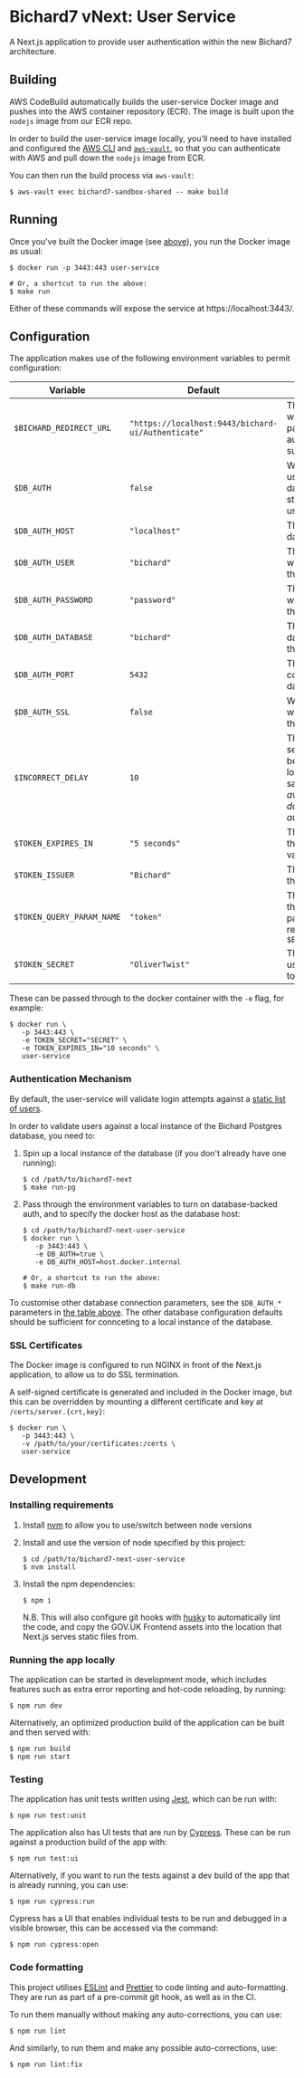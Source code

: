 # Bichard7 vNext: User Service

A Next.js application to provide user authentication within the new Bichard7 architecture.

## Building

AWS CodeBuild automatically builds the user-service Docker image and pushes into the AWS container repository (ECR). The image is built upon the `nodejs` image from our ECR repo.

In order to build the user-service image locally, you'll need to have installed and configured the [AWS CLI](https://aws.amazon.com/cli/) and [`aws-vault`](https://github.com/99designs/aws-vault), so that you can authenticate with AWS and pull down the `nodejs` image from ECR.

You can then run the build process via `aws-vault`:

```shell
$ aws-vault exec bichard7-sandbox-shared -- make build
```

## Running

Once you've built the Docker image (see [above](#building)), you run the Docker image as usual:

```shell
$ docker run -p 3443:443 user-service

# Or, a shortcut to run the above:
$ make run
```

Either of these commands will expose the service at https://localhost:3443/.

## Configuration

The application makes use of the following environment variables to permit configuration:

| Variable                  | Default                                            | Description                                                                                                                                      |
|---------------------------|----------------------------------------------------|--------------------------------------------------------------------------------------------------------------------------------------------------|
| `$BICHARD_REDIRECT_URL`   | `"https://localhost:9443/bichard-ui/Authenticate"` | The URL to redirect to with a token as a GET parameter when authentication is successful                                                         |
| `$DB_AUTH`                | `false`                                            | Whether to validate users against the database (true) or the static local list of users (false)                                                  |
| `$DB_AUTH_HOST`           | `"localhost"`                                      | The hostname of the database server                                                                                                              |
| `$DB_AUTH_USER`           | `"bichard"`                                        | The username to use when connecting to the database                                                                                              |
| `$DB_AUTH_PASSWORD`       | `"password"`                                       | The password to use when connecting to the database                                                                                              |
| `$DB_AUTH_DATABASE`       | `"bichard"`                                        | The name of the database containing the user information                                                                                         |
| `$DB_AUTH_PORT`           | `5432`                                             | The port number to connect to the database on                                                                                                    |
| `$DB_AUTH_SSL`            | `false`                                            | Whether to use SSL when connecting to the database                                                                                               |
| `$INCORRECT_DELAY`        | `10`                                               | The amount of time (in seconds) to wait between successive login attemps for the same user (*only available when using database authentication*) |
| `$TOKEN_EXPIRES_IN`       | `"5 seconds"`                                      | The amount of time the tokens should be valid for after issuing                                                                                  |
| `$TOKEN_ISSUER`           | `"Bichard"`                                        | The string to use as the token issuer (`iss`)                                                                                                    |
| `$TOKEN_QUERY_PARAM_NAME` | `"token"`                                          | The name to use for the token query parameter when redirecting to `$BICHARD_REDIRECT_URL`                                                        |
| `$TOKEN_SECRET`           | `"OliverTwist"`                                    | The HMAC secret to use for signing the tokens                                                                                                    |

These can be passed through to the docker container with the `-e` flag, for example:

```shell
$ docker run \
   -p 3443:443 \
   -e TOKEN_SECRET="SECRET" \
   -e TOKEN_EXPIRES_IN="10 seconds" \
   user-service
```

### Authentication Mechanism

By default, the user-service will validate login attempts against a [static list of users](/src/data/users.ts).

In order to validate users against a local instance of the Bichard Postgres database, you need to:

1. Spin up a local instance of the database (if you don't already have one running):
   ```shell
   $ cd /path/to/bichard7-next
   $ make run-pg
   ```

1. Pass through the environment variables to turn on database-backed auth, and to specify the docker host as the database host:
   ```shell
   $ cd /path/to/bichard7-next-user-service
   $ docker run \
      -p 3443:443 \
      -e DB_AUTH=true \
      -e DB_AUTH_HOST=host.docker.internal

   # Or, a shortcut to run the above:
   $ make run-db
   ```

To customise other database connection parameters, see the `$DB_AUTH_*` parameters in [the table above](#Configuration). The other database configuration defaults should be sufficient for connceting to a local instance of the database.

### SSL Certificates

The Docker image is configured to run NGINX in front of the Next.js application, to allow us to do SSL termination.

A self-signed certificate is generated and included in the Docker image, but this can be overridden by mounting a different certificate and key at `/certs/server.{crt,key}`:

```shell
$ docker run \
   -p 3443:443 \
   -v /path/to/your/certificates:/certs \
   user-service
```

## Development

### Installing requirements

1. Install [nvm](https://github.com/nvm-sh/nvm#installing-and-updating) to allow you to use/switch between node versions

1. Install and use the version of node specified by this project:
   ```shell
   $ cd /path/to/bichard7-next-user-service
   $ nvm install
   ```

1. Install the npm dependencies:
   ```shell
   $ npm i
   ```
   N.B. This will also configure git hooks with [husky](https://typicode.github.io/husky/) to automatically lint the code, and copy the GOV.UK Frontend assets into the location that Next.js serves static files from.

### Running the app locally

The application can be started in development mode, which includes features such as extra error reporting and hot-code reloading, by running:

```shell
$ npm run dev
```

Alternatively, an optimized production build of the application can be built and then served with:

```shell
$ npm run build
$ npm run start
```

### Testing

The application has unit tests written using [Jest](https://jestjs.io/), which can be run with:

```shell
$ npm run test:unit
```

The application also has UI tests that are run by [Cypress](https://www.cypress.io/). These can be run against a production build of the app with:

```shell
$ npm run test:ui
```

Alternatively, if you want to run the tests against a dev build of the app that is already running, you can use:

```shell
$ npm run cypress:run
```

Cypress has a UI that enables individual tests to be run and debugged in a visible browser, this can be accessed via the command:

```shell
$ npm run cypress:open
```

### Code formatting

This project utilises [ESLint](https://eslint.org/) and [Prettier](https://prettier.io/) to code linting and auto-formatting. They are run as part of a pre-commit git hook, as well as in the CI.

To run them manually without making any auto-corrections, you can use:

```shell
$ npm run lint
```

And similarly, to run them and make any possible auto-corrections, use:

```shell
$ npm run lint:fix
```
